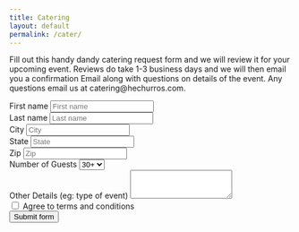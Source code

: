 ```yaml
---
title: Catering
layout: default
permalink: /cater/
---
```

<p>Fill out this handy dandy catering request form and we will review it for your upcoming event.
Reviews do take 1-3 business days and we will then email you a confirmation Email
along with questions on details of the event. Any questions email us at catering@hechurros.com.</p>
<form>
  <div class="form-row">
    <div class="col-md-4 mb-3">
      <label for="validationDefault01">First name</label>
      <input type="text" class="form-control" id="validationDefault01" placeholder="First name"  required>
    </div>
    <div class="col-md-4 mb-3">
      <label for="validationDefault02">Last name</label>
      <input type="text" class="form-control" id="validationDefault02" placeholder="Last name"required>
    </div>
  </div>
  <div class="form-row">
    <div class="col-md-6 mb-3">
      <label for="validationDefault03">City</label>
      <input type="text" class="form-control" id="validationDefault03" placeholder="City" required>
    </div>
    <div class="col-md-3 mb-3">
      <label for="validationDefault04">State</label>
      <input type="text" class="form-control" id="validationDefault04" placeholder="State" required>
    </div>
    <div class="col-md-3 mb-3">
      <label for="validationDefault05">Zip</label>
      <input type="text" class="form-control" id="validationDefault05" placeholder="Zip" required>
    </div>
  </div>
  <div class="form-group">
    <label for="exampleFormControlSelect1">Number of Guests</label>
    <select class="form-control" id="exampleFormControlSelect1">
      <option>30+</option>
      <option>50+</option>
      <option>150</option>
    </select>
  </div>
  <div class="form-group">
    <label for="exampleFormControlTextarea1">Other Details (eg: type of event)</label>
    <textarea class="form-control" id="exampleFormControlTextarea1" rows="3"></textarea>
  </div>
  <div class="form-group">
    <div class="form-check">
      <input class="form-check-input" type="checkbox" value="" id="invalidCheck2" required>
      <label class="form-check-label" for="invalidCheck2">
        Agree to terms and conditions
      </label>
    </div>
  </div>
  <button class="btn btn-primary" type="submit">Submit form</button>
</form>
